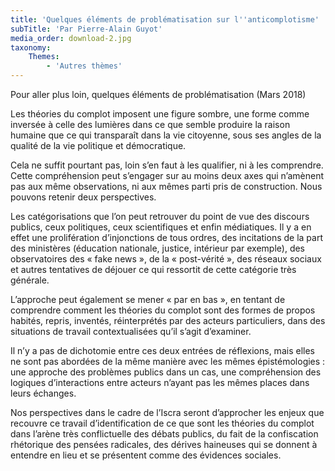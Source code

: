 ```yaml
---
title: 'Quelques éléments de problématisation sur l''anticomplotisme'
subTitle: 'Par Pierre-Alain Guyot'
media_order: download-2.jpg
taxonomy:
    Themes:
        - 'Autres thèmes'
---
```


Pour aller plus loin, quelques éléments de problématisation (Mars 2018)

Les théories du complot imposent une figure sombre, une forme comme inversée à celle des lumières dans ce que semble produire la raison humaine que ce qui transparaît dans la vie citoyenne, sous ses angles de la qualité de la vie politique et démocratique.

Cela ne suffit pourtant pas, loin s’en faut à les qualifier, ni à les comprendre. Cette compréhension peut s’engager sur au moins deux axes qui n’amènent pas aux même observations, ni aux mêmes parti pris de construction. Nous pouvons retenir deux perspectives.

Les catégorisations que l’on peut retrouver du point de vue des discours publics, ceux politiques, ceux scientifiques et enfin médiatiques. Il y a en effet une prolifération d’injonctions de tous ordres, des incitations de la part des ministères (éducation nationale, justice, intérieur par exemple), des observatoires des « fake news », de la « post-vérité », des réseaux sociaux et autres tentatives de déjouer ce qui ressortit de cette catégorie très générale.

L’approche peut également se mener « par en bas », en tentant de comprendre comment les théories du complot sont des formes de propos habités, repris, inventés, réinterprétés par des acteurs particuliers, dans des situations de travail contextualisées qu’il s’agit d’examiner.

Il n’y a pas de dichotomie entre ces deux entrées de réflexions, mais elles ne sont pas abordées de la même manière avec les mêmes épistémologies : une approche des problèmes publics dans un cas, une compréhension des logiques d’interactions entre acteurs n’ayant pas les mêmes places dans leurs échanges.

Nos perspectives dans le cadre de l’Iscra seront d’approcher les enjeux que recouvre ce travail d’identification de ce que sont les théories du complot dans l’arène très conflictuelle des débats publics, du fait de la confiscation rhétorique des pensées radicales, des dérives haineuses qui se donnent à entendre en lieu et se présentent comme des évidences sociales.
